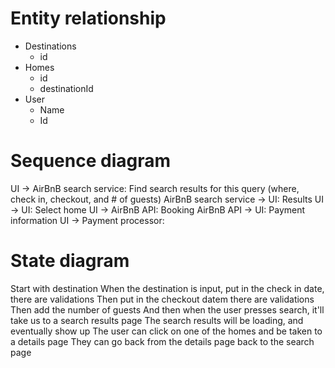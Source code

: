 # Entity relationship

- Destinations
  - id
- Homes
  - id
  - destinationId
- User
  - Name
  - Id

# Sequence diagram

UI -> AirBnB search service: Find search results for this query (where, check in, checkout, and # of guests)
AirBnB search service -> UI: Results
UI -> UI: Select home
UI -> AirBnB API: Booking
AirBnB API -> UI: Payment information
UI -> Payment processor:

# State diagram

Start with destination
When the destination is input, put in the check in date, there are validations
Then put in the checkout datem there are validations
Then add the number of guests
And then when the user presses search, it'll take us to a search results page
The search results will be loading, and eventually show up
The user can click on one of the homes and be taken to a details page
They can go back from the details page back to the search page
